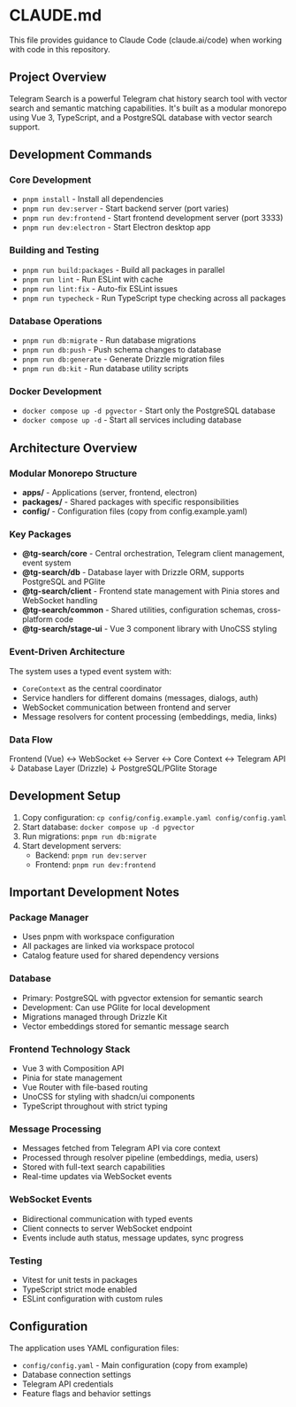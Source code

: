 # CLAUDE.md

This file provides guidance to Claude Code (claude.ai/code) when working with code in this repository.

## Project Overview

Telegram Search is a powerful Telegram chat history search tool with vector search and semantic matching capabilities. It's built as a modular monorepo using Vue 3, TypeScript, and a PostgreSQL database with vector search support.

## Development Commands

### Core Development
- `pnpm install` - Install all dependencies
- `pnpm run dev:server` - Start backend server (port varies)
- `pnpm run dev:frontend` - Start frontend development server (port 3333)
- `pnpm run dev:electron` - Start Electron desktop app

### Building and Testing
- `pnpm run build:packages` - Build all packages in parallel
- `pnpm run lint` - Run ESLint with cache
- `pnpm run lint:fix` - Auto-fix ESLint issues
- `pnpm run typecheck` - Run TypeScript type checking across all packages

### Database Operations
- `pnpm run db:migrate` - Run database migrations
- `pnpm run db:push` - Push schema changes to database
- `pnpm run db:generate` - Generate Drizzle migration files
- `pnpm run db:kit` - Run database utility scripts

### Docker Development
- `docker compose up -d pgvector` - Start only the PostgreSQL database
- `docker compose up -d` - Start all services including database

## Architecture Overview

### Modular Monorepo Structure
- **apps/** - Applications (server, frontend, electron)
- **packages/** - Shared packages with specific responsibilities
- **config/** - Configuration files (copy from config.example.yaml)

### Key Packages
- **@tg-search/core** - Central orchestration, Telegram client management, event system
- **@tg-search/db** - Database layer with Drizzle ORM, supports PostgreSQL and PGlite
- **@tg-search/client** - Frontend state management with Pinia stores and WebSocket handling
- **@tg-search/common** - Shared utilities, configuration schemas, cross-platform code
- **@tg-search/stage-ui** - Vue 3 component library with UnoCSS styling

### Event-Driven Architecture
The system uses a typed event system with:
- `CoreContext` as the central coordinator
- Service handlers for different domains (messages, dialogs, auth)
- WebSocket communication between frontend and server
- Message resolvers for content processing (embeddings, media, links)

### Data Flow
Frontend (Vue) ↔ WebSocket ↔ Server ↔ Core Context ↔ Telegram API
                                     ↓
                               Database Layer (Drizzle)
                                     ↓
                            PostgreSQL/PGlite Storage

## Development Setup

1. Copy configuration: `cp config/config.example.yaml config/config.yaml`
2. Start database: `docker compose up -d pgvector`
3. Run migrations: `pnpm run db:migrate`
4. Start development servers:
   - Backend: `pnpm run dev:server`
   - Frontend: `pnpm run dev:frontend`

## Important Development Notes

### Package Manager
- Uses pnpm with workspace configuration
- All packages are linked via workspace protocol
- Catalog feature used for shared dependency versions

### Database
- Primary: PostgreSQL with pgvector extension for semantic search
- Development: Can use PGlite for local development
- Migrations managed through Drizzle Kit
- Vector embeddings stored for semantic message search

### Frontend Technology Stack
- Vue 3 with Composition API
- Pinia for state management
- Vue Router with file-based routing
- UnoCSS for styling with shadcn/ui components
- TypeScript throughout with strict typing

### Message Processing
- Messages fetched from Telegram API via core context
- Processed through resolver pipeline (embeddings, media, users)
- Stored with full-text search capabilities
- Real-time updates via WebSocket events

### WebSocket Events
- Bidirectional communication with typed events
- Client connects to server WebSocket endpoint
- Events include auth status, message updates, sync progress

### Testing
- Vitest for unit tests in packages
- TypeScript strict mode enabled
- ESLint configuration with custom rules

## Configuration

The application uses YAML configuration files:
- `config/config.yaml` - Main configuration (copy from example)
- Database connection settings
- Telegram API credentials
- Feature flags and behavior settings
